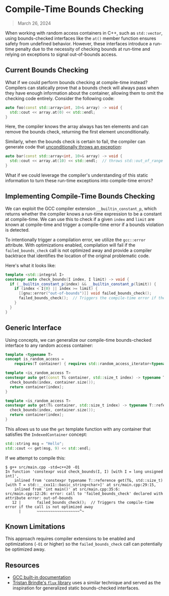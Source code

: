 # Compile-Time Bounds Checking

> March 26, 2024

When working with random access containers in C++, such as `std::vector`, using bounds-checked interfaces like the `at()` member function ensures safety from undefined behavior. However, these interfaces introduce a run-time penalty due to the necessity of checking bounds at run-time and relying on exceptions to signal out-of-bounds access.

## Current Bounds Checking

What if we could perform bounds checking at compile-time instead? Compilers can statically prove that a bounds check will always pass when they have enough information about the container, allowing them to omit the checking code entirely. Consider the following code:

```cpp
auto foo(const std::array<int, 10>& array) -> void {
  std::cout << array.at(0) << std::endl;
}
```

Here, the compiler knows the array always has ten elements and can remove the bounds check, returning the first element unconditionally.

Similarly, when the bounds check is certain to fail, the compiler can generate code that [unconditionally throws an exception](https://godbolt.org/z/94K457E7x):

```cpp
auto bar(const std::array<int, 10>& array) -> void {
  std::cout << array.at(10) << std::endl;  // throws std::out_of_range
}
```

What if we could leverage the compiler's understanding of this static information to turn these run-time exceptions into compile-time errors?

## Implementing Compile-Time Bounds Checking

We can exploit the GCC compiler extension `__builtin_constant_p`, which returns whether the compiler knows a run-time expression to be a constant at compile-time. We can use this to check if a given `index` and `limit` are known at compile-time and trigger a compile-time error if a bounds violation is detected.

To intentionally trigger a compilation error, we utilize the `gcc::error` attribute. With optimizations enabled, compilation will fail if the `failed_bounds_check` call is not optimized away and provide a compiler backtrace that identifies the location of the original problematic code.

Here's what it looks like:

```cpp
template <std::integral I>
constexpr auto check_bounds(I index, I limit) -> void {
  if (__builtin_constant_p(index) && __builtin_constant_p(limit)) {
    if (index < I{0} || index >= limit) {
      [[gnu::error("out-of-bounds")]] void failed_bounds_check();
      failed_bounds_check();  // Triggers the compile-time error if the call is not optimized away
    }
  }
}
```

## Generic Interface

Using concepts, we can generalize our compile-time bounds-checked interface to any random access container:

```cpp
template <typename T>
concept is_random_access =
    requires(T container) { requires std::random_access_iterator<typename T::iterator>; };

template <is_random_access T>
constexpr auto get(const T& container, std::size_t index) -> typename T::const_reference {
  check_bounds(index, container.size());
  return container[index];
}

template <is_random_access T>
constexpr auto get(T& container, std::size_t index) -> typename T::reference {
  check_bounds(index, container.size());
  return container[index];
}
```

This allows us to use the `get` template function with any container that satisfies the `IndexedContainer` concept:

```cpp
std::string msg = "Hello";
std::cout << get(msg, 9) << std::endl;
```

If we attempt to compile this:
```
$ g++ src/main.cpp -std=c++20 -O1
In function 'constexpr void check_bounds(I, I) [with I = long unsigned int]',
    inlined from 'constexpr typename T::reference get(T&, std::size_t) [with T = std::__cxx11::basic_string<char>]' at src/main.cpp:29:15,
    inlined from 'int main()' at src/main.cpp:35:6:
src/main.cpp:12:26: error: call to 'failed_bounds_check' declared with attribute error: out-of-bounds
   12 |       failed_bounds_check();  // Triggers the compile-time error if the call is not optimized away
      |       ~~~~~~~~~~~~~~~~~~~^~
```

## Known Limitations

This approach requires compiler extensions to be enabled and optimizations (`-O1` or higher) so the `failed_bounds_check` call can potentially be optimized away.

## Resources

- [GCC built-in documentation](https://gcc.gnu.org/onlinedocs/gcc/Other-Builtins.html)
- [Tristan Brindle's `flux` library](https://github.com/tcbrindle/flux) uses a similar technique and served as the inspiration for generalized static bounds-checked interfaces.
